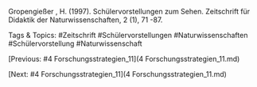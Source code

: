  
Gropengießer , H. (1997). Schülervorstellungen zum Sehen. Zeitschrift für Didaktik 
der Naturwissenschaften, 2 (1), 71 -87. 

   Tags & Topics:
   #Zeitschrift
   #Schülervorstellungen
   #Naturwissenschaften
   #Schülervorstellung
   #Naturwissenschaft

[Previous: #4 Forschungsstrategien_11](4 Forschungsstrategien_11.md)

[Next: #4 Forschungsstrategien_11](4 Forschungsstrategien_11.md)